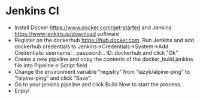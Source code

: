 # Jenkins CI
  
  - Install Docker https://www.docker.com/get-started and Jenkins https://www.jenkins.io/download software
  - Register on the dockerhub https://hub.docker.com. Run Jenkins and add dockerhub credentials to  Jenkins->Credentials->System->Add Credentials: username: <your dockerhub username>, password: <your dockerhub password>, ID: dockerhub and click "Ok" 
  - Create a new pipeline and copy the contents of the docker_build.jenkins file into Pipeline-> Script field.
  - Change the environment variable “registry” from “lazyk/alpine-ping” to “<your dockerhub username>/alpine-ping” and click “Save”.
  - Go to your jenkins pipeline and click Build Now to start the process.
  - Enjoy!
  